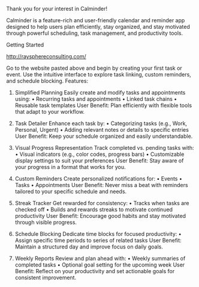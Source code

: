 Thank you for your interest in Calminder!

Calminder is a feature-rich and user-friendly calendar and reminder app designed to help users plan efficiently, stay organized, and stay motivated through powerful scheduling, task management, and productivity tools.

Getting Started

http://raysphereconsulting.com/

Go to the website pasted above and begin by creating your first task or event. Use the intuitive interface to explore task linking, custom reminders, and schedule blocking.
Features:

1. Simplified Planning
Easily create and modify tasks and appointments using:
• Recurring tasks and appointments
• Linked task chains
• Reusable task templates
User Benefit: Plan efficiently with flexible tools that adapt to your workflow.

2. Task Detailer
Enhance each task by:
• Categorizing tasks (e.g., Work, Personal, Urgent)
• Adding relevant notes or details to specific entries
User Benefit: Keep your schedule organized and easily understandable.

3. Visual Progress Representation
Track completed vs. pending tasks with:
• Visual indicators (e.g., color codes, progress bars)
• Customizable display settings to suit your preferences
User Benefit: Stay aware of your progress in a format that works for you.

4. Custom Reminders
Create personalized notifications for:
• Events
• Tasks
• Appointments
User Benefit: Never miss a beat with reminders tailored to your specific schedule and needs.

5. Streak Tracker
Get rewarded for consistency:
• Tracks when tasks are checked off
• Builds and rewards streaks to motivate continued productivity
User Benefit: Encourage good habits and stay motivated through visible progress.

6. Schedule Blocking
Dedicate time blocks for focused productivity:
• Assign specific time periods to series of related tasks
User Benefit: Maintain a structured day and improve focus on daily goals.

7. Weekly Reports
Review and plan ahead with:
• Weekly summaries of completed tasks
• Optional goal setting for the upcoming week
User Benefit: Reflect on your productivity and set actionable goals for consistent improvement.



